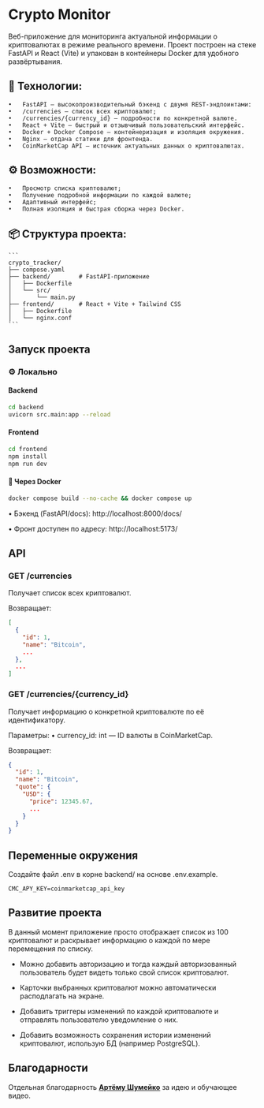 # Crypto Monitor

Веб-приложение для мониторинга актуальной информации о криптовалютах в режиме реального времени. Проект построен на стеке FastAPI и React (Vite) и упакован в контейнеры Docker для удобного развёртывания.

## 🔧 Технологии:
	•	FastAPI — высокопроизводительный бэкенд с двумя REST-эндпоинтами:
	•	/currencies — список всех криптовалют;
	•	/currencies/{currency_id} — подробности по конкретной валюте.
	•	React + Vite — быстрый и отзывчивый пользовательский интерфейс.
	•	Docker + Docker Compose — контейнеризация и изоляция окружения.
	•	Nginx — отдача статики для фронтенда.
	•	CoinMarketCap API — источник актуальных данных о криптовалютах.

## ⚙️ Возможности:
	•	Просмотр списка криптовалют;
	•	Получение подробной информации по каждой валюте;
	•	Адаптивный интерфейс;
	•	Полная изоляция и быстрая сборка через Docker.

## 📦 Структура проекта:

<pre lang="text"><code>```
crypto_tracker/
├── compose.yaml
├── backend/        # FastAPI-приложение
│   ├── Dockerfile
│   └── src/
│       └── main.py
├── frontend/       # React + Vite + Tailwind CSS
│   ├── Dockerfile
│   └── nginx.conf
```
</code></pre>


## Запуск проекта

### ⚙️ Локально

#### Backend

```bash
cd backend
uvicorn src.main:app --reload
```

#### Frontend

```bash
cd frontend
npm install
npm run dev
```

#### 🐳 Через Docker

```bash
docker compose build --no-cache && docker compose up
```

•	Бэкенд (FastAPI/docs): http://localhost:8000/docs/

•	Фронт доступен по адресу: http://localhost:5173/

## API

### GET /currencies

Получает список всех криптовалют.

Возвращает:

```json
[
  {
    "id": 1,
    "name": "Bitcoin",
    ...
  },
  ...
]
```

### GET /currencies/{currency_id}

Получает информацию о конкретной криптовалюте по её идентификатору.

Параметры:
	•	currency_id: int — ID валюты в CoinMarketCap.

Возвращает:

```json
{
  "id": 1,
  "name": "Bitcoin",
  "quote": {
    "USD": {
      "price": 12345.67,
      ...
    }
  }
}
```

## Переменные окружения

Создайте файл .env в корне backend/ на основе .env.example.

```
CMC_APY_KEY=coinmarketcap_api_key
```

## Развитие проекта

В данный момент приложение просто отображает список из 100 криптовалют и раскрывает информацию о каждой по мере перемещения по списку.

- Можно добавить авторизацию и тогда каждый авторизованный пользователь будет видеть только свой список криптовалют.

- Карточки выбранных криптовалют можно автоматически расподлагать на экране.

- Добавить триггеры изменений по каждой криптовалюте и отправлять пользователю уведомление о них.

- Добавить возможность сохранения истории изменений криптовалют, использую БД (например PostgreSQL).

## Благодарности

Отдельная благодарность [**Артёму Шумейко**](https://www.youtube.com/@artemshumeiko) за идею и обучающее видео.